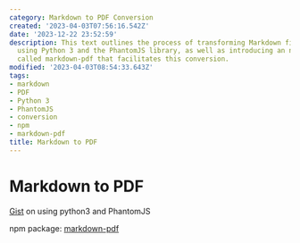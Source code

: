 ```yaml
---
category: Markdown to PDF Conversion
created: '2023-04-03T07:56:16.542Z'
date: '2023-12-22 23:52:59'
description: This text outlines the process of transforming Markdown files into PDFs
  using Python 3 and the PhantomJS library, as well as introducing an npm package
  called markdown-pdf that facilitates this conversion.
modified: '2023-04-03T08:54:33.643Z'
tags:
- markdown
- PDF
- Python 3
- PhantomJS
- conversion
- npm
- markdown-pdf
title: Markdown to PDF
---
```


# Markdown to PDF

[Gist](https://gist.github.com/sooop/32a0539dd352e0ff9ffe) on using python3 and PhantomJS

npm package: [markdown-pdf](https://www.npmjs.com/package/markdown-pdf/)
